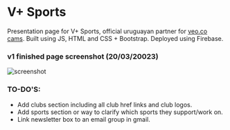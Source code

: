 ﻿# V+ Sports
Presentation page for V+ Sports, official uruguayan partner for [veo.co cams](https://www.veo.co/). Built using JS, HTML and CSS + Bootstrap. Deployed using Firebase.

### v1 finished page screenshot (20/03/20023)
![screenshot](https://github.com/juanmolinolo/vmas.com/tree/main/public/images/vmas_inicio.jpg?raw=true)

### TO-DO'S:
- Add clubs section including all club href links and club logos.
- Add sports section or way to clarify which sports they support/work on.
- Link newsletter box to an email group in gmail.
